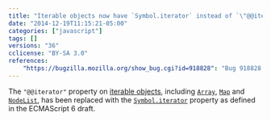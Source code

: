 ```yaml
---
title: "Iterable objects now have `Symbol.iterator` instead of `\"@@iterator\"`"
date: "2014-12-19T11:15:21-05:00"
categories: ["javascript"]
tags: []
versions: "36"
cclicense: "BY-SA 3.0"
references:
    "https://bugzilla.mozilla.org/show_bug.cgi?id=918828": "Bug 918828 – Use @@iterator symbol instead of placeholder string"
---
```

The `"@@iterator"` property on [iterable objects](https://developer.mozilla.org/en-US/docs/Web/JavaScript/Guide/The_Iterator_protocol), including [`Array`](https://developer.mozilla.org/en-US/docs/Web/JavaScript/Reference/Global_Objects/Array), [`Map`](https://developer.mozilla.org/en-US/docs/Web/JavaScript/Reference/Global_Objects/Map) and [`NodeList`](https://developer.mozilla.org/en-US/docs/Web/API/NodeList), has been replaced with the [`Symbol.iterator`](https://developer.mozilla.org/en-US/docs/Web/JavaScript/Reference/Global_Objects/Symbol/iterator) property as defined in the ECMAScript 6 draft.
